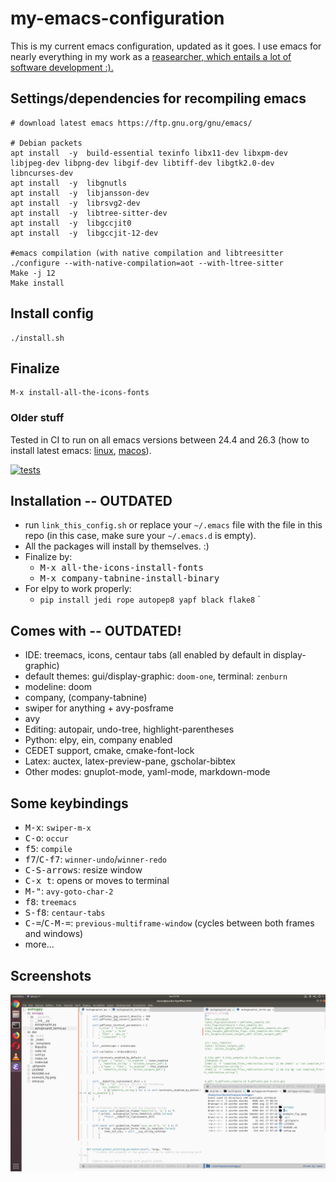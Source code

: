 # my-emacs-configuration

This is my current emacs configuration, updated as it goes. I use emacs for nearly everything in my  work as a [reasearcher, which entails a lot of software development :).](http://corbetta.phys.tue.nl) 


## Settings/dependencies for recompiling emacs



```
# download latest emacs https://ftp.gnu.org/gnu/emacs/

# Debian packets
apt install  -y  build-essential texinfo libx11-dev libxpm-dev libjpeg-dev libpng-dev libgif-dev libtiff-dev libgtk2.0-dev libncurses-dev
apt install  -y  libgnutls
apt install  -y  libjansson-dev
apt install  -y  librsvg2-dev
apt install  -y  libtree-sitter-dev
apt install  -y  libgccjit0
apt install  -y  libgccjit-12-dev

#emacs compilation (with native compilation and libtreesitter
./configure --with-native-compilation=aot --with-ltree-sitter
Make -j 12
Make install

```

## Install config

```
./install.sh

```

## Finalize

```
M-x install-all-the-icons-fonts

```


### Older stuff


Tested in CI to run on all emacs versions between 24.4 and 26.3 (how to install latest emacs: [linux](http://ubuntuhandbook.org/index.php/2019/02/install-gnu-emacs-26-1-ubuntu-18-04-16-04-18-10/),  [macos](https://emacs.stackexchange.com/questions/37240/how-install-emacs-26-or-whatever-latest-ver-on-mac)).

[![tests](https://travis-ci.org/acorbe/my-emacs-configuration.svg?branch=master)](https://travis-ci.org/acorbe/my-emacs-configuration)


## Installation -- OUTDATED

+ run `link_this_config.sh` or replace your `~/.emacs` file with the file in this repo (in this case, make sure your `~/.emacs.d` is empty). 
+ All the packages will install by themselves. :)
+ Finalize by:
    + <kbd>M-x all-the-icons-install-fonts</kbd>
    + <kbd>M-x company-tabnine-install-binary</kbd>
+ For elpy to work properly:
  + `pip install jedi rope autopep8 yapf black flake8`
`


## Comes with -- OUTDATED! 
+ IDE: treemacs, icons, centaur tabs (all enabled by default in display-graphic)
+ default themes: gui/display-graphic: `doom-one`, terminal: `zenburn`
+ modeline: doom 
+ company, (company-tabnine)
+ swiper for anything + avy-posframe 
+ avy
+ Editing: autopair, undo-tree, highlight-parentheses
+ Python: elpy, ein, company enabled
+ CEDET support, cmake, cmake-font-lock
+ Latex: auctex, latex-preview-pane, gscholar-bibtex
+ Other modes: gnuplot-mode, yaml-mode, markdown-mode

## Some keybindings
+ <kbd>M-x</kbd>: `swiper-m-x`
+ <kbd>C-o</kbd>: `occur`
+ <kbd>f5</kbd>: `compile` 
+ <kbd>f7</kbd>/<kbd>C-f7</kbd>: `winner-undo`/`winner-redo`
+ <kbd>C-S-arrows</kbd>: resize window
+ <kbd>C-x t</kbd>: opens or moves to terminal
+ <kbd>M-"</kbd>: `avy-goto-char-2`
+ <kbd>f8</kbd>: `treemacs`
+ <kbd>S-f8</kbd>: `centaur-tabs`
+ <kbd>C-=</kbd>/<kbd>C-M-=</kbd>: `previous-multiframe-window` (cycles between both frames and windows)
+ more...


## Screenshots

![gui_mode](img/img_example_gui.png)
